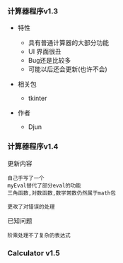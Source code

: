 ### 计算器程序v1.3 ###
* 特性

    * 具有普通计算器的大部分功能
    * UI 界面很丑
    * Bug还是比较多
    * 可能以后还会更新(也许不会)
* 相关包

    * tkinter
  
* 作者 

    * Djun

### 计算器程序v1.4 ###
更新内容

    自己手写了一个
    myEval替代了部分eval的功能
    三角函数,对数函数,数学常数仍然属于math包

    更改了对错误的处理

已知问题

    阶乘处理不了复杂的表达式

### Calculator v1.5 ###